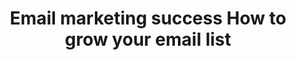 ---
layout: post
title: Email marketing success How to grow your email list
description:  Email marketing remains a cornerstone of successful digital marketing campaigns, offering a direct and personalized connection with your target audience. To reap the full benefits of email marketing, it's crucial to cultivate a substantial email list, a treasure trove of potential customers and advocates
img: /assets/images/post/2024-01-17-best-ways-grow-email-list/best-ways-grow-email-list.jpg
image: /assets/images/post/2024-01-17-best-ways-grow-email-list/best-ways-grow-email-list.jpg
type: 'BlogPosting'
tags: business grow marketing email funnel sales
---